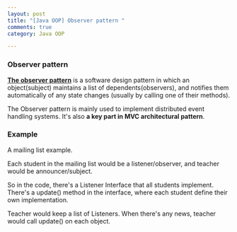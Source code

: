 ```yaml
---
layout: post
title: "[Java OOP] Observer pattern "
comments: true
category: Java OOP

---
```


### Observer pattern

__[The observer pattern](http://en.wikipedia.org/wiki/Observer_pattern)__ is a software design pattern in which an object(subject) maintains a list of dependents(observers), and notifies them automatically of any state changes (usually by calling one of their methods). 

The Observer pattern is mainly used to implement distributed event handling systems. It's also __a key part in MVC architectural pattern__. 

### Example

A mailing list example. 

Each student in the mailing list would be a listener/observer, and teacher would be announcer/subject. 

So in the code, there's a Listener Interface that all students implement. There's a update() method in the interface, where each student define their own implementation. 

Teacher would keep a list of Listeners. When there's any news, teacher would call update() on each object. 

